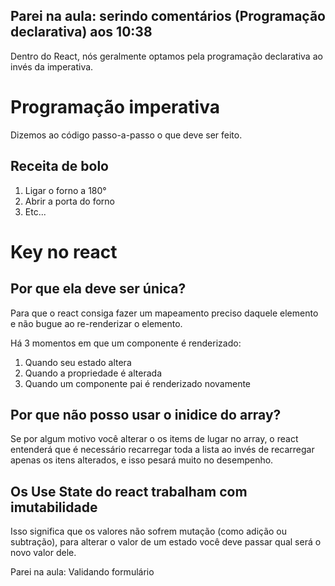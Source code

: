 ## Parei na aula: serindo comentários (Programação declarativa) aos 10:38

Dentro do React, nós geralmente optamos pela programação declarativa ao invés da imperativa.

# Programação imperativa

Dizemos ao código passo-a-passo o que deve ser feito.

## Receita de bolo

1. Ligar o forno a 180°
2. Abrir a porta do forno
3. Etc...


# Key no react

## Por que ela deve ser única?
Para que o react consiga fazer um mapeamento preciso daquele elemento e não bugue ao re-renderizar o elemento.

Há 3 momentos em que um componente é renderizado:

1. Quando seu estado altera
2. Quando a propriedade é alterada
3. Quando um componente pai é renderizado novamente

## Por que não posso usar o inidice do array?

Se por algum motivo você alterar o os items de lugar no array, o react entenderá que é necessário recarregar toda a lista ao invés de recarregar apenas os itens alterados, e isso pesará muito no desempenho. 

## Os Use State do react trabalham com imutabilidade

Isso significa que os valores não sofrem mutação (como adição ou subtração), para alterar o valor de um estado você deve passar qual será o novo valor dele.

Parei na aula: Validando formulário

